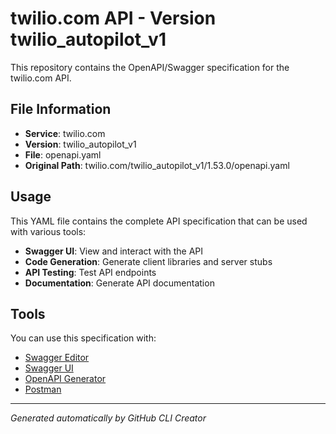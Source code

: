 # twilio.com API - Version twilio_autopilot_v1

This repository contains the OpenAPI/Swagger specification for the twilio.com API.

## File Information

- **Service**: twilio.com
- **Version**: twilio_autopilot_v1
- **File**: openapi.yaml
- **Original Path**: twilio.com/twilio_autopilot_v1/1.53.0/openapi.yaml

## Usage

This YAML file contains the complete API specification that can be used with various tools:

- **Swagger UI**: View and interact with the API
- **Code Generation**: Generate client libraries and server stubs
- **API Testing**: Test API endpoints
- **Documentation**: Generate API documentation

## Tools

You can use this specification with:

- [Swagger Editor](https://editor.swagger.io/)
- [Swagger UI](https://swagger.io/tools/swagger-ui/)
- [OpenAPI Generator](https://openapi-generator.tech/)
- [Postman](https://www.postman.com/)

---

*Generated automatically by GitHub CLI Creator*
